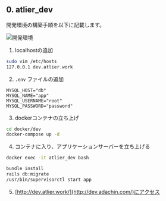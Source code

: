 ## 0. atlier_dev

開発環境の構築手順を以下に記載します。

![開発環境](https://user-images.githubusercontent.com/72424114/123368372-aab9ce80-d5b6-11eb-9fef-dd9144c33bf3.png)

1. localhostの追加

```bash
sudo vim /etc/hosts
127.0.0.1 dev.atlier.work
```

2. `.env` ファイルの追加

```
MYSQL_HOST="db"
MYSQL_NAME="app"
MYSQL_USERNAME="root"
MYSQL_PASSWORD="password"
```

3. dockerコンテナの立ち上げ

```bash
cd docker/dev
docker-compose up -d
```

4. コンテナに入り、アプリケーションサーバーを立ち上げる

```bash
docker exec -it atlier_dev bash

bundle install
rails db:migrate
/usr/bin/supervisorctl start app
```

5. [http://dev.atlier.work/](http://dev.adachin.com/)にアクセス